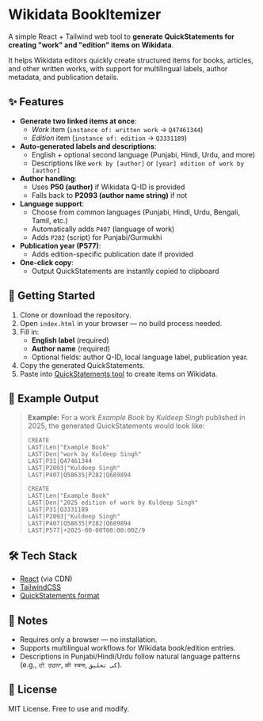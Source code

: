 # Wikidata BookItemizer

A simple React + Tailwind web tool to **generate QuickStatements for creating "work" and "edition" items on Wikidata**.  

It helps Wikidata editors quickly create structured items for books, articles, and other written works, with support for multilingual labels, author metadata, and publication details.

## ✨ Features

- **Generate two linked items at once**:
  - *Work* item (`instance of: written work` → `Q47461344`)
  - *Edition* item (`instance of: edition` → `Q3331189`)
- **Auto-generated labels and descriptions**:
  - English + optional second language (Punjabi, Hindi, Urdu, and more)
  - Descriptions like `work by [author]` or `[year] edition of work by [author]`
- **Author handling**:
  - Uses **P50 (author)** if Wikidata Q-ID is provided  
  - Falls back to **P2093 (author name string)** if not
- **Language support**:
  - Choose from common languages (Punjabi, Hindi, Urdu, Bengali, Tamil, etc.)
  - Automatically adds `P407` (language of work)  
  - Adds `P282` (script) for Punjabi/Gurmukhi
- **Publication year (P577)**:
  - Adds edition-specific publication date if provided
- **One-click copy**:
  - Output QuickStatements are instantly copied to clipboard

## 🚀 Getting Started

1. Clone or download the repository.
2. Open `index.html` in your browser — no build process needed.
3. Fill in:
   - **English label** (required)
   - **Author name** (required)
   - Optional fields: author Q-ID, local language label, publication year.
4. Copy the generated QuickStatements.
5. Paste into [QuickStatements tool](https://quickstatements.toolforge.org/) to create items on Wikidata.

## 📝 Example Output

> **Example:** For a work *Example Book* by *Kuldeep Singh* published in 2025, the generated QuickStatements would look like:
>
> ```
> CREATE
> LAST|Len|"Example Book"
> LAST|Den|"work by Kuldeep Singh"
> LAST|P31|Q47461344
> LAST|P2093|"Kuldeep Singh"
> LAST|P407|Q58635|P282|Q689894
> 
> CREATE
> LAST|Len|"Example Book"
> LAST|Den|"2025 edition of work by Kuldeep Singh"
> LAST|P31|Q3331189
> LAST|P2093|"Kuldeep Singh"
> LAST|P407|Q58635|P282|Q689894
> LAST|P577|+2025-00-00T00:00:00Z/9
> ```

## 🛠️ Tech Stack

- [React](https://reactjs.org/) (via CDN)
- [TailwindCSS](https://tailwindcss.com/)
- [QuickStatements format](https://www.wikidata.org/wiki/Help:QuickStatements)

## 📌 Notes

- Requires only a browser — no installation.
- Supports multilingual workflows for Wikidata book/edition entries.
- Descriptions in Punjabi/Hindi/Urdu follow natural language patterns (e.g., `ਦੀ ਰਚਨਾ`, `की रचना`, `کی تخلیق`).

## 📄 License

MIT License. Free to use and modify.  
